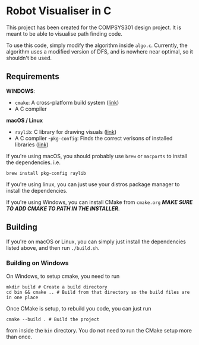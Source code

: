# Robot Visualiser in C

This project has been created for the COMPSYS301 design
project. It is meant to be able to visualise path finding
code.

To use this code, simply modify the algorithm inside
`algo.c`. Currently, the algorithm uses a modified version
of DFS, and is nowhere near optimal, so it shouldn't be
used.

## Requirements

**WINDOWS**:
- `cmake`: A cross-platform build system ([link](cmake.org))
- A C compiler

**macOS / Linux**
- `raylib`: C library for drawing visuals
  ([link](https://www.raylib.com/))
- A C compiler
-`pkg-config`: Finds the correct verisons of installed
  libraries ([link](https://www.freedesktop.org/wiki/Software/pkg-config/))

If you're using macOS, you should probably use `brew` or
`macports` to install the dependencies. i.e.
```
brew install pkg-config raylib
```

If you're using linux, you can just use your distros package
manager to install the dependencies.

If you're using Windows, you can install CMake from
`cmake.org`
***MAKE SURE TO ADD CMAKE TO PATH IN THE INSTALLER***.

## Building

If you're on macOS or Linux, you can simply just install the
dependencies listed above, and then run `./build.sh`.

### Building on Windows

On Windows, to setup cmake, you need to run
```pwsh
mkdir build # Create a build directory
cd bin && cmake .. # Build from that directory so the build files are in one place
```

Once CMake is setup, to rebuild you code, you can just run
```
cmake --build . # Build the project
```
from inside the `bin` directory. You do not need to run
the CMake setup more than once.
